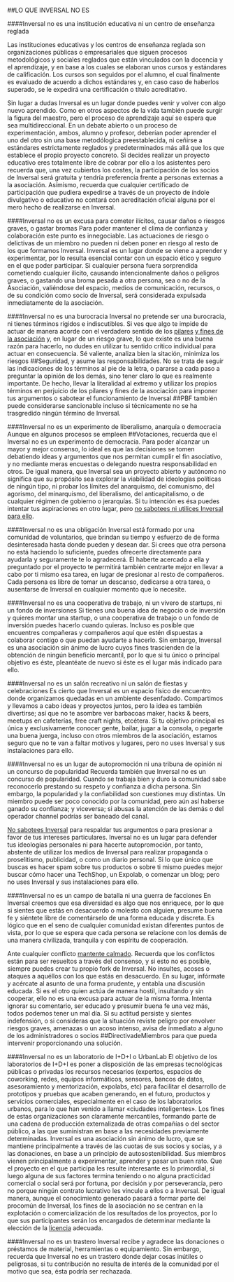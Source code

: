 ##LO QUE INVERSAL NO ES

####Inversal no es una institución educativa ni un centro de enseñanza reglada

Las instituciones educativas y los centros de enseñanza reglada son organizaciones públicas o empresariales que siguen procesos metodológicos y sociales reglados que están vinculados con la docencia y el aprendizaje, y en base a los cuales se elaboran unos cursos y estándares de calificación. Los cursos son seguidos por el alumno, el cual finalmente es evaluado de acuerdo a dichos estándares y, en caso caso de haberlos superado, se le expedirá una certificación o título acreditativo.

Sin lugar a dudas Inversal es un lugar donde puedes venir y volver con algo nuevo aprendido. Como en otros aspectos de la vida también puede surgir la figura del maestro, pero el proceso de aprendizaje aquí se espera que sea multidireccional. En un debate abierto o un proceso de experimentación, ambos, alumno y profesor, deberían poder aprender el uno del otro sin una base metodólogica preestablecida, ni ceñirse a estándares estrictamente reglados y predeterminados más allá que los que establece el propio proyecto concreto. Si decides realizar un proyecto educativo eres totalmente libre de cobrar por ello a los asistentes pero recuerda que, una vez cubiertos los costes, la participación de los socios de Inversal será gratuita y tendría preferencia frente a personas externas a la asociación. Asímismo, recuerda que cualquier certificado de participación que pudiera expedirse a través de un proyecto de índole divulgativo o educativo no contará con acreditación oficial alguna por el mero hecho de realizarse en Inversal.

####Inversal no es un excusa para cometer ilícitos, causar daños o riesgos graves, o gastar bromas
Para poder mantener el clima de confianza y colaboración este punto es innegociable. Las actuaciones de riesgo o delictivas de un miembro no pueden ni deben poner en riesgo al resto de los que formamos Inversal. Inversal es un lugar donde se viene a aprender y experimentar, por lo resulta esencial contar con un espacio ético y seguro en el que poder participar. Si cualquier persona fuera sorprendida cometiendo cualquier ilícito, causando intencionalmente daños o peligros graves, o gastando una broma pesada a otra persona, sea o no de la Asociación, valiéndose del espacio, medios de comunicación, recursos, o de su condición como socio de Inversal, será considerada expulsada inmediatamente de la asociación.

####Inversal no es una burocracia
Inversal no pretende ser una burocracia, ni tienes términos rígidos e indiscutibles. Si ves que algo te impide de actuar de manera acorde con el verdadero sentido de los [pilares](https://github.com/inversal/Inversal-Org/blob/master/Pilares_fundacionales.md) [y fines de la asociación](https://github.com/inversal/Inversal-Org/blob/master/Bienvenida_a_Inversal.md) y, en lugar de un riesgo grave, lo que existe es una buena razón para hacerlo, no dudes en utilizar tu sentido crítico individual para actuar en consecuencia. Sé valiente, analiza bien la sitación, minimiza los riesgos ##Seguridad, y asume las responsabilidades. No se trata de seguir las indicaciones de los términos al pie de la letra, o pararse a cada paso a preguntar la opinión de los demás, sino tener claro lo que es realmente importante. De hecho, llevar la literalidad al extremo y utilizar los propios términos en perjuicio de los pilares y fines de la asociación para imponer tus argumentos o sabotear el funcionamiento de Inversal ##PBF también puede considerarse sancionable incluso si técnicamente no se ha trasgredido ningún término de Inversal. 

####Inversal no es un experimento de liberalismo, anarquía o democracia
Aunque en algunos procesos se empleen ##Votaciones, recuerda que el Inversal no es un experimento de democracia. Para poder alcanzar un mayor y mejor consenso, lo ideal es que las decisiones se tomen debatiendo ideas y argumentos que nos permitan cumplir el fin asociativo, y no mediante meras encuestas o delegando nuestra responsabilidad en otros. 
De igual manera, que Inversal sea un proyecto abierto y autónomo no significa que su propósito sea explorar la viabilidad de ideologías políticas de ningún tipo, ni probar los límites del anarquismo, del comunismo, del agorismo, del minarquismo, del liberalismo, del anticapitalismo, o de cualquier régimen de gobierno o jerarquías. Si tu intención es ésa puedes intentar tus aspiraciones en otro lugar, pero [no sabotees ni utilices Inversal para ello](https://github.com/inversal/Inversal-Org/blob/master/Directivas/Directiva_Presume_buena_fe.md).

####Inversal no es una obligación
Inversal está formado por una comunidad de voluntarios, que brindan su tiempo y esfuerzo de de forma desinteresada hasta donde pueden y desean dar. Si crees que otra persona no está haciendo lo suficiente, puedes ofrecerte directamente para ayudarla y seguramente te lo agradecerá. El haberte acercado a ella y preguntado por el proyecto te permitirá también centrarte mejor en llevar a cabo por ti mismo esa tarea, en lugar de presionar al resto de compañeros. Cada persona es libre de tomar un descanso, dedicarse a otra tarea, o ausentarse de Inversal en cualquier momento que lo necesite.

####Inversal no es una cooperativa de trabajo, ni un vivero de startups, ni un fondo de inversiones
Si tienes una buena idea de negocio o de inversión y quieres montar una startup, o una cooperativa de trabajo o un fondo de inversión puedes hacerlo cuando quieras. Incluso es posible que encuentres compañeras y compañeros aquí que estén dispuestas a colaborar contigo o que puedan ayudarte a hacerlo. 
Sin embargo, Inversal es una asociación sin ánimo de lucro cuyos fines trascienden de la obtención de ningún beneficio mercantil, por lo que si tu único o principal objetivo es éste, pleantéate de nuevo si éste es el lugar más indicado para ello. 

####Inversal no es un salón recreativo ni un salón de fiestas y celebraciones
Es cierto que Inversal es un espacio físico de encuentro donde organizamos quedadas en un ambiente desenfadado. Compartimos y llevamos a cabo ideas y proyectos juntos, pero la idea es también divertirse; así que no te asombre ver barbacoas maker, hacks & beers, meetups en cafeterías, free craft nights, etcétera. 
Si tu objetivo principal es única y exclusivamente conocer gente, bailar, jugar a la consola, o pegarte una buena juerga, incluso con otros miembros de la asociación, estamos seguro que no te van a faltar motivos y lugares, pero no uses Inversal y sus instalaciones para ello.

####Inversal no es un lugar de autopromoción ni una tribuna de opinión ni un concurso de popularidad
Recuerda también que Inversal no es un concurso de popularidad. Cuando se trabaja bien y duro la  comunidad sabe reconocerlo prestando su respeto y confianza a dicha persona. Sin embargo, la popularidad y la confiabilidad son cuestiones muy distintas. Un miembro puede ser poco conocido por la comunidad, pero aún así haberse ganado su confianza;  y viceversa; si abusas la atención de las demás  o del operador channel podrías ser baneado del canal.

[No sabotees Inversal](https://github.com/inversal/Inversal-Org/blob/master/Directivas/Directiva_Presume_buena_fe.md) para respaldar tus argumentos o para presionar a favor de tus intereses particulares. Inversal no es un lugar para defender tus ideologías personales ni para hacerte autopromoción, por tanto, abstente de utilizar los medios de Inversal para realizar propaganda o proselitismo, publicidad, o como un diario personal. Si lo que único que buscas es hacer spam sobre tus productos o sobre ti mismo puedes mejor buscar cómo hacer una TechShop, un Expolab, o comenzar un blog; pero no uses Inversal y sus instalaciones para ello.

####Inversal no es un campo de batalla ni una guerra de facciones
En Inversal creemos que esa diversidad es algo que nos enriquece, por lo que si sientes que estás en desacuerdo o molesto con alguien, presume buena fe y siéntete libre de comentárselo de una forma educada y discreta. Es lógico que en el seno de cualquier comunidad existan diferentes puntos de vista, por lo que se espera que cada persona se relacione con los demás de una manera civilizada, tranquila y con espíritu de cooperación. 

Ante cualquier conflicto [mantente calmado](https://github.com/inversal/Inversal-Org/blob/master/Directivas/Directiva_Presume_buena_fe.md). Recuerda que los conflictos están para ser resueltos a través del consenso, y si esto no es posible, siempre puedes crear tu propio fork de Inversal. No insultes, acoses o ataques a aquéllos con los que estás en desacuerdo. En su lugar, infórmate y acércate al asunto de una forma prudente, y entabla una discusión educada. Si es el otro quien actúa de manera hostil, insultando y sin cooperar, ello no es una excusa para actuar de la misma forma. Intenta ignorar su comentario, ser educado y presumir buena fe una vez más, todos podemos tener un mal día. Si su actitud persiste y sientes indefensión, o si consideras que la situación reviste peligro por envolver riesgos graves, amenazas o un acoso intenso, avisa de inmediato a alguno de los administradores o socios ##DirectivadeMiembros para que pueda intervenir proporcionando una solución.
 
####Inversal no es un laboratorio de I+D+I o UrbanLab
El objetivo de los laboratorios de I+D+I es poner a disposición de las empresas tecnológicas públicas o privadas los recursos necesarios (expertos, espacios de coworking, redes, equipos informáticos, sensores,  bancos de datos, asesoramiento y mentorización, expolabs, etc) para facilitar el desarrollo de prototipos y pruebas que acaben generando, en el futuro, productos y servicios comerciales, especialmente en el caso de los laboratorios urbanos, para lo que han venido a llamar «ciudades inteligentes». Los fines de estas organizaciones son claramente mercantiles, formando parte de una cadena de producción externalizada de otras compañías o del sector público, a las que suministran en base a las necesidades previamente determinadas. 
Inversal es una asociación sin ánimo de lucro, que se mantiene principalmente a través de las cuotas de sus socios y socias, y a las donaciones, en base a un principio de autosostenibilidad. Sus miembros vienen principalmente a experimentar, aprender y pasar un buen rato. Que el proyecto en el que participa les resulte interesante es lo primordial, si luego alguna de sus factores termina teniendo o no alguna practicidad comercial o social será por fortuna, por decisión y por perseverancia, pero no porque ningún contrato lucrativo les vincule a ellos o a Inversal. De igual manera, aunque el conocimiento generado pasará a formar parte del procomún de Inversal, los fines de la asociación no se centran en la explotación o comercialización de los resultados de los proyectos, por lo que sus participantes serán los encargados de determinar mediante la elección de la  [licencia](https://github.com/inversal/Inversal-Org/blob/master/Directivas/Directiva_de_Seguridad.md) adecuada. 

####Inversal no es un trastero
Inversal recibe y agradece las donaciones o préstamos de material, herramientas o equipamiento. Sin embargo, recuerda que Inversal no es un trastero donde dejar cosas inútiles o peligrosas, si tu contribución no resulta de interés de la comunidad por el motivo que sea, ésta podría ser rechazada.
